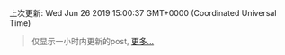 
  
 上次更新: Wed Jun 26 2019 15:00:37 GMT+0000 (Coordinated Universal Time) 

 > 仅显示一小时内更新的post, [更多...](screenshots/)
  